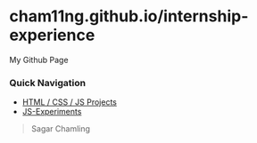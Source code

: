 # cham11ng.github.io/internship-experience

My Github Page

### Quick Navigation
* [HTML / CSS / JS Projects](https://cham11ng.github.io/html)
* [JS-Experiments](https://cham11ng.github.io/js-experiments/)

> Sagar Chamling
